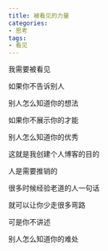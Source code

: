 ```yaml
---
title: 被看见的力量
categories:
- 思考
tags:
- 看见
---
```


我需要被看见

如果你不告诉别人

别人怎么知道你的想法

如果你不展示你的才能

别人怎么知道你的优秀



这就是我创建个人博客的目的

人是需要推销的



很多时候经验老道的人一句话

就可以让你少走很多弯路

可是你不讲述

别人怎么知道你的难处


